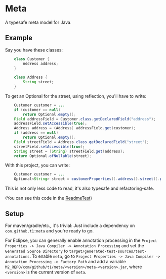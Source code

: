 # Meta

A typesafe meta model for Java.

## Example

Say you have these classes:

```Java
    class Customer {
        Address address;
    }
    
    class Address {
        String street;
    }
```

To get an Optional for the street, using reflection, you'll have to write:

```java
    Customer customer = ...
    if (customer == null)
        return Optional.empty();
    Field addressField = Customer.class.getDeclaredField("address");
    addressField.setAccessible(true);
    Address address = (Address) addressField.get(customer);
    if (address == null)
        return Optional.empty();
    Field streetField = Address.class.getDeclaredField("street");
    streetField.setAccessible(true);
    String street = (String) streetField.get(address);
    return Optional.ofNullable(street);
```

With this project, you can write:

```java
    Customer customer = ...
    Optional<String> street = customerProperties().address().street().get(customer);
```

This is not only less code to read, it's also typesafe and refactoring-safe.

(You can see this code in the [ReadmeTest](src/test/java/com/github/t1/meta/test/ReadmeTest.java))

## Setup

For maven/gradle/etc., it's trivial: Just include a dependency on `com.github.t1:meta` and you're ready to go. 

For Eclipse, you can generally enable annotation processing in the `Project Properties -> Java Compiler -> Annotation Processing`
and set the `Generated Source Directory` to `target/generated-test-sources/test-annotations`. To enable `meta`, go to
`Project Properties -> Java Compiler -> Annotation Processing -> Factory Path` and add a variable
`M2_REPO/com/github/t1/meta/<version>/meta-<version>.jar`, where `<version>` is the current version of `meta`.

